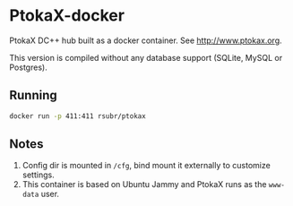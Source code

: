 # PtokaX-docker

PtokaX DC++ hub built as a docker container. See http://www.ptokax.org.

This version is compiled without any database support (SQLite, MySQL or Postgres).

## Running

```bash
docker run -p 411:411 rsubr/ptokax
```

## Notes
1. Config dir is mounted in `/cfg`, bind mount it externally to customize settings.
2. This container is based on Ubuntu Jammy and PtokaX runs as the `www-data` user.

